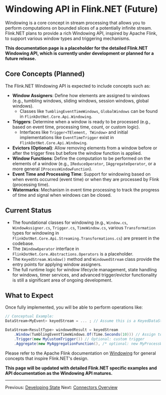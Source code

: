 # Windowing API in Flink.NET (Future)

Windowing is a core concept in stream processing that allows you to perform computations on bounded slices of a potentially infinite stream. Flink.NET plans to provide a rich Windowing API, inspired by Apache Flink, to support various window types and triggering mechanisms.

**This documentation page is a placeholder for the detailed Flink.NET Windowing API, which is currently under development or planned for a future release.**

## Core Concepts (Planned)

The Flink.NET Windowing API is expected to include concepts such as:

*   **Window Assigners**: Define how elements are assigned to windows (e.g., tumbling windows, sliding windows, session windows, global windows).
    *   Classes like `TumblingEventTimeWindows`, `GlobalWindows` can be found in `FlinkDotNet.Core.Api.Windowing`.
*   **Triggers**: Determine when a window is ready to be processed (e.g., based on event time, processing time, count, or custom logic).
    *   Interfaces like `Trigger<TElement, TWindow>` and initial implementations like `EventTimeTrigger` exist in `FlinkDotNet.Core.Api.Windowing`.
*   **Evictors (Optional)**: Allow removing elements from a window before or after the trigger fires but before the window function is applied.
*   **Window Functions**: Define the computation to be performed on the elements of a window (e.g., `IReduceOperator`, `IAggregateOperator`, or a more general `IProcessWindowFunction`).
*   **Event Time and Processing Time**: Support for windowing based on when events occurred (event time) or when they are processed by Flink (processing time).
*   **Watermarks**: Mechanism in event time processing to track the progress of time and signal when windows can be closed.

## Current Status

*   The foundational classes for windowing (e.g., `Window.cs`, `WindowAssigner.cs`, `Trigger.cs`, `TimeWindow.cs`, various `Transformation` types for windowing in `FlinkDotNet.Core.Api.Streaming.Transformations.cs`) are present in the codebase.
*   The `IWindowOperator` interface in `FlinkDotNet.Core.Abstractions.Operators` is a placeholder.
*   The `KeyedStream.Window()` method and `WindowedStream` class provide the entry points for applying window assigners.
*   The full runtime logic for window lifecycle management, state handling for windows, timer services, and advanced trigger/evictor functionality is still a significant area of ongoing development.

## What to Expect

Once fully implemented, you will be able to perform operations like:

```csharp
// Conceptual Example:
DataStream<MyEvent> keyedStream = ... ; // Assume this is a KeyedDataStream

DataStream<ResultType> windowedResult = keyedStream
    .Window(TumblingEventTimeWindows.Of(Time.Seconds(10))) // Assign to 10-second tumbling windows
    .Trigger(new MyCustomTrigger()) // Optional: custom trigger
    .Aggregate(new MyAggregationFunction(), /* optional: new MyProcessWindowFunction() */); // Apply a window function
```

Please refer to the Apache Flink documentation on [Windowing](https://nightlies.apache.org/flink/flink-docs-stable/docs/dev/datastream/operators/windows/) for general concepts that inspire Flink.NET's design.

**This page will be updated with detailed Flink.NET specific examples and API documentation as the Windowing API matures.**

---
Previous: [Developing State](./Developing-State.md)
Next: [Connectors Overview](./Connectors-Overview.md)
